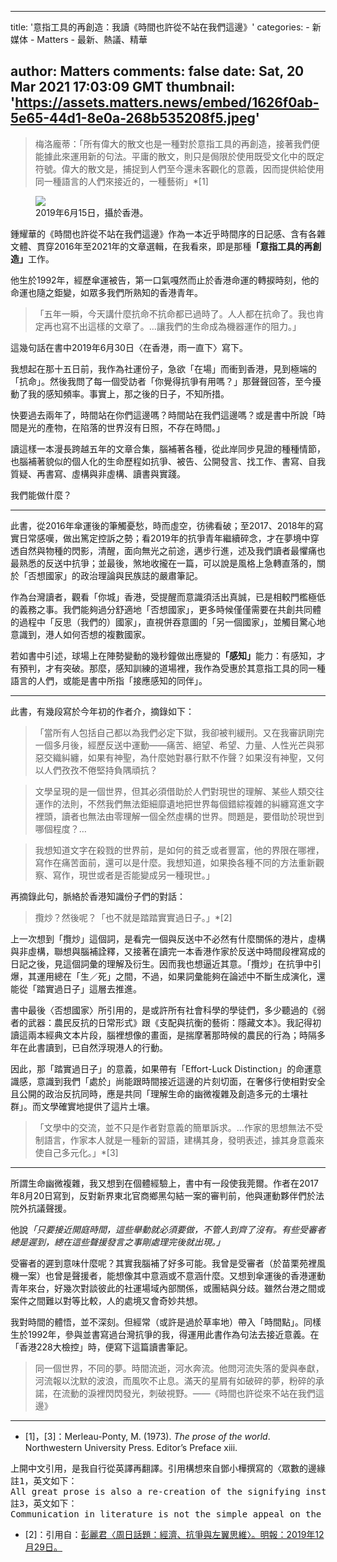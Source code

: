 
---
title: '意指工具的再創造：我讀《時間也許從不站在我們這邊》'
categories: 
    - 新媒体
    - Matters
    - 最新、熱議、精華

author: Matters
comments: false
date: Sat, 20 Mar 2021 17:03:09 GMT
thumbnail: 'https://assets.matters.news/embed/1626f0ab-5e65-44d1-8e0a-268b535208f5.jpeg'
---

<div>   
<blockquote>梅洛龐蒂：「所有偉大的散文也是一種對於意指工具的再創造，接著我們便能據此來運用新的句法。平庸的散文，則只是侷限於使用既受文化中的既定符號。偉大的散文是，捕捉到人們至今還未客觀化的意義，因而提供給使用同一種語言的人們來接近的，一種藝術」*[1]</blockquote><figure class="image"><img src="https://assets.matters.news/embed/1626f0ab-5e65-44d1-8e0a-268b535208f5.jpeg" data-asset-id="1626f0ab-5e65-44d1-8e0a-268b535208f5" referrerpolicy="no-referrer"><figcaption><span>2019年6月15日，攝於香港。</span></figcaption></figure><p>鍾耀華的《時間也許從不站在我們這邊》作為一本近乎時間序的日記感、含有各雜文體、貫穿2016年至2021年的文章選輯，在我看來，即是那種<strong>「意指工具的再創造」</strong>工作。</p><p>他生於1992年，經歷傘運被告，第一口氣嘎然而止於香港命運的轉捩時刻，他的命運也隨之鉅變，如眾多我們所熟知的香港青年。</p><blockquote>「五年一瞬，今天講什麼抗命不抗命都已過時了。人人都在抗命了。我也肯定再也寫不出這樣的文章了。…讓我們的生命成為機器運作的阻力。」</blockquote><p>這幾句話在書中2019年6月30日〈在香港，雨一直下〉寫下。</p><p>我想起在那十五日前，我作為社運份子，急欲「在場」而衝到香港，見到極端的「抗命」。然後我問了每一個受訪者「你覺得抗爭有用嗎？」那聲聲回答，至今擾動了我的感知頻率。事實上，那之後的日子，不知所措。</p><p>快要過去兩年了，時間站在你們這邊嗎？時間站在我們這邊嗎？或是書中所說「時間是光的產物，在陷落的世界沒有日照，不存在時間。」</p><p>讀這樣一本漫長跨越五年的文章合集，腦補著各種，從此岸同步見證的種種情節，也腦補著貌似的個人化的生命歷程如抗爭、被告、公開發言、找工作、書寫、自我質疑、再書寫、虛構與非虛構、讀書與實踐。</p><p>我們能做什麼？</p><hr><p>此書，從2016年傘運後的筆觸憂愁，時而虛空，彷彿看破；至2017、2018年的寫實日常感嘆，做出篤定控訴之勢；看2019年的抗爭青年繼續碎念，才在夢境中穿透自然與物種的閃影，清醒，面向無光之前途，邁步行進，述及我們讀者最懼痛也最熟悉的反送中抗爭；並最後，煞地收攏在一篇，可以說是風格上急轉直落的，關於「否想國家」的政治理論與民族誌的嚴肅筆記。</p><p>作為台灣讀者，觀看「你城」香港，受提醒而意識須活出真誠，已是相較門檻極低的義務之事。我們能夠過分舒適地「否想國家」，更多時候僅僅需要在共創共同體的過程中「反思（我們的）國家」，直視併吞意圖的「另一個國家」，並觸目驚心地意識到，港人如何否想的複數國家。</p><p>若如書中引述，球場上在陣勢變動的幾秒鐘做出應變的<strong>「感知」</strong>能力：有感知，才有預判，才有突破。那麼，感知訓練的道場裡，我作為受惠於其意指工具的同一種語言的人們，或能是書中所指「接應感知的同伴」。</p><hr><p>此書，有幾段寫於今年初的作者介，摘錄如下：</p><blockquote>「當所有人包括自己都以為我們必定下獄，我卻被判緩刑。又在我審訊剛完一個多月後，經歷反送中運動——痛苦、絕望、希望、力量、人性光芒與邪惡交織糾纏，如果有神聖，為什麼她對暴行默不作聲？如果沒有神聖，又何以人們孜孜不倦堅持負隅頑抗？</blockquote><blockquote>文學呈現的是一個世界，但其必須借助於人們對現世的理解、某些人類交往運作的法則，不然我們無法鉅細靡遺地把世界每個錯綜複雜的糾纏寫進文字裡頭，讀者也無法由零理解一個全然虛構的世界。問題是，要借助於現世到哪個程度？…</blockquote><blockquote>我想知道文字在殺戮的世界前，是如何的貧乏或者豐富，他的界限在哪裡，寫作在痛苦面前，還可以是什麼。我想知道，如果換各種不同的方法重新觀察、寫作，現世或者是否能變成另一種現世。」</blockquote><p>再摘錄此句，脈絡於香港知識份子們的對話：</p><blockquote>攬炒？然後呢？「也不就是踏踏實實過日子。」*[2]</blockquote><p>上一次想到「攬炒」這個詞，是看完一個與反送中不必然有什麼關係的港片，虛構與非虛構，聯想與腦補詮釋，又接著在讀完一本香港作家於反送中時間段裡寫成的日記之後，見這個詞彙的理解及衍生。因而我也想逼近其意。「攬炒」在抗爭中引爆，其運用總在「生／死」之間，不過，如果詞彙能夠在論述中不斷生成演化，還能從「踏實過日子」這層去推進。</p><p>書中最後〈否想國家〉所引用的，是或許所有社會科學的學徒們，多少聽過的《弱者的武器：農民反抗的日常形式》跟《支配與抗衡的藝術：隱藏文本》。我記得初讀這兩本經典文本片段，腦裡想像的畫面，是揣摩著那時候的農民的行為；時隔多年在此書讀到，已自然浮現港人的行動。</p><p>因此，那「踏實過日子」的意義，如果帶有「Effort-Luck Distinction」的命運意識感，意識到我們「處於」尚能跟時間接近這邊的片刻切面，在奢侈行使相對安全且公開的政治反抗同時，應是共同「理解生命的幽微複雜及創造多元的土壤社群」。而文學確實地提供了這片土壤。</p><blockquote>「文學中的交流，並不只是作者對意義的簡單訴求。…作家的思想無法不受制語言，作家本人就是一種新的習語，建構其身，發明表述，據其身意義來使自己多元化。」*[3]</blockquote><hr><p>所謂生命幽微複雜，我又想到在個體經驗上，書中有一段使我莞爾。作者在2017年8月20日寫到，反對新界東北官商鄉黑勾結一案的審判前，他與運動夥伴們於法院外抗議聲援。</p><p>他說<em>「只要接近開庭時間，這些舉動就必須要做，不管人到齊了沒有。有些受審者總是遲到，總在這些聲援發言之事剛處理完後就出現。」</em></p><p>受審者的遲到意味什麼呢？其實我腦補了好多可能。我曾是受審者（於苗栗苑裡風機一案）也曾是聲援者，能想像其中意涵或不意涵什麼。又想到傘運後的香港運動青年來台，好幾次對談彼此的社運場域內部關係，或團結與分歧。雖然台港之間或案件之間難以對等比較，人的處境又會奇妙共想。</p><p>我對時間的體悟，並不深刻。但經常（或許是過於草率地）帶入「時間點」。同樣生於1992年，參與並書寫過台灣抗爭的我，得運用此書作為句法去接近意義。在「香港228大檢控」時，便寫下這篇讀書筆記。</p><blockquote>同一個世界，不同的夢。時間流逝，河水奔流。他問河流失落的愛與奉獻，河流報以沈默的波浪，而風吹不止息。滿天的星屑有如破碎的夢，粉碎的承諾，在流動的淚裡閃閃發光，刺破視野。——《時間也許從來不站在我們這邊》</blockquote><hr><ul><li>[1]，[3]：Merleau-Ponty, M. (1973). <em>The prose of the world</em>. Northwestern University Press. Editor’s Preface xiii.</li></ul><pre class="ql-syntax">上開中文引用，是我自行從英譯再翻譯。引用構想來自鄧小樺撰寫的〈眾數的邊緣：《浮雲與剃刀：字花十年選散文卷》序〉，其中頁19有部分句子的翻譯，但我仍選擇重譯。望無誤解原本，若有錯漏誤讀，敬請斧正。
註1，英文如下：
All great prose is also a re-creation of the signifying instrument, henceforth manipulated according to a new syntax. Prosaic writing, on the other hand, limits itself to using, through accepted signs, the meanings already accepted in a given culture. Great prose is the art of capturing a meaning which until then had never been objectified and of rendering it accessible to everyone who speaks the same language.
註3，英文如下：
Communication in literature is not the simple appeal on the part of the writer to meanings which would be part of an a priori of the mind;The writer’s thought does not control his language from without; the writer is himself a kind of new idiom, constructing itself, inventing ways of expression, and diversifying itself according to its own meaning. Perhaps poetry is only that part of literature where this autonomy is ostentatiously displayed.
</pre><ul><li>[2]：引用自：<a href="https://news.mingpao.com/pns/%E5%89%AF%E5%88%8A/article/20191229/s00005/1577555919208/%E5%91%A8%E6%97%A5%E8%A9%B1%E9%A1%8C-%E7%B6%93%E6%BF%9F-%E6%8A%97%E7%88%AD%E8%88%87%E5%B7%A6%E7%BF%BC%E6%80%9D%E7%B6%AD" target="_blank">彭麗君〈周日話題：經濟、抗爭與左翼思維〉。明報：2019年12月29日。</a></li></ul>  
</div>
            